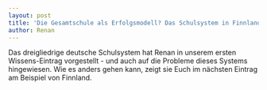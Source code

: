 ```yaml
---
layout: post
title: 'Die Gesamtschule als Erfolgsmodell? Das Schulsystem in Finnland'
author: Renan
---
```

Das dreigliedrige deutsche Schulsystem hat Renan in unserem ersten Wissens-Eintrag vorgestellt - und auch auf die Probleme dieses Systems hingewiesen. Wie es anders gehen kann, zeigt sie Euch im nächsten Eintrag am Beispiel von Finnland.
